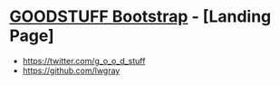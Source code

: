 # [GOODSTUFF Bootstrap](http://www.igotthegoodstuff.com/) - [Landing Page]



* https://twitter.com/g_o_o_d_stuff
* https://github.com/lwgray

